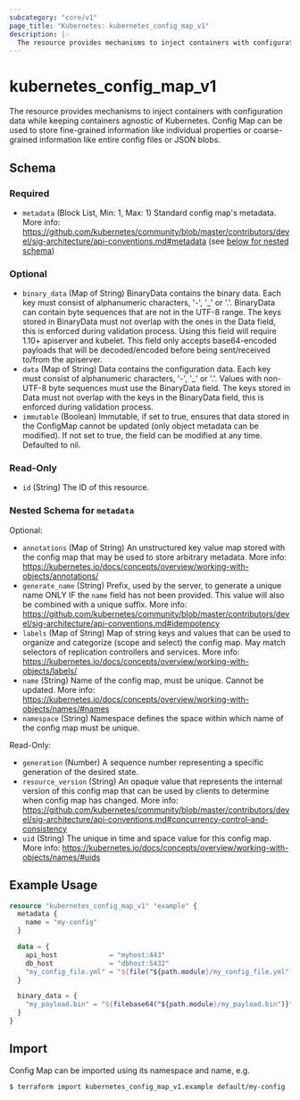 ```yaml
---
subcategory: "core/v1"
page_title: "Kubernetes: kubernetes_config_map_v1"
description: |-
  The resource provides mechanisms to inject containers with configuration data while keeping containers agnostic of Kubernetes.
---
```


# kubernetes_config_map_v1

The resource provides mechanisms to inject containers with configuration data while keeping containers agnostic of Kubernetes. Config Map can be used to store fine-grained information like individual properties or coarse-grained information like entire config files or JSON blobs.

<!-- schema generated by tfplugindocs -->
## Schema

### Required

- `metadata` (Block List, Min: 1, Max: 1) Standard config map's metadata. More info: https://github.com/kubernetes/community/blob/master/contributors/devel/sig-architecture/api-conventions.md#metadata (see [below for nested schema](#nestedblock--metadata))

### Optional

- `binary_data` (Map of String) BinaryData contains the binary data. Each key must consist of alphanumeric characters, '-', '_' or '.'. BinaryData can contain byte sequences that are not in the UTF-8 range. The keys stored in BinaryData must not overlap with the ones in the Data field, this is enforced during validation process. Using this field will require 1.10+ apiserver and kubelet. This field only accepts base64-encoded payloads that will be decoded/encoded before being sent/received to/from the apiserver.
- `data` (Map of String) Data contains the configuration data. Each key must consist of alphanumeric characters, '-', '_' or '.'. Values with non-UTF-8 byte sequences must use the BinaryData field. The keys stored in Data must not overlap with the keys in the BinaryData field, this is enforced during validation process.
- `immutable` (Boolean) Immutable, if set to true, ensures that data stored in the ConfigMap cannot be updated (only object metadata can be modified). If not set to true, the field can be modified at any time. Defaulted to nil.

### Read-Only

- `id` (String) The ID of this resource.

<a id="nestedblock--metadata"></a>
### Nested Schema for `metadata`

Optional:

- `annotations` (Map of String) An unstructured key value map stored with the config map that may be used to store arbitrary metadata. More info: https://kubernetes.io/docs/concepts/overview/working-with-objects/annotations/
- `generate_name` (String) Prefix, used by the server, to generate a unique name ONLY IF the `name` field has not been provided. This value will also be combined with a unique suffix. More info: https://github.com/kubernetes/community/blob/master/contributors/devel/sig-architecture/api-conventions.md#idempotency
- `labels` (Map of String) Map of string keys and values that can be used to organize and categorize (scope and select) the config map. May match selectors of replication controllers and services. More info: https://kubernetes.io/docs/concepts/overview/working-with-objects/labels/
- `name` (String) Name of the config map, must be unique. Cannot be updated. More info: https://kubernetes.io/docs/concepts/overview/working-with-objects/names/#names
- `namespace` (String) Namespace defines the space within which name of the config map must be unique.

Read-Only:

- `generation` (Number) A sequence number representing a specific generation of the desired state.
- `resource_version` (String) An opaque value that represents the internal version of this config map that can be used by clients to determine when config map has changed. More info: https://github.com/kubernetes/community/blob/master/contributors/devel/sig-architecture/api-conventions.md#concurrency-control-and-consistency
- `uid` (String) The unique in time and space value for this config map. More info: https://kubernetes.io/docs/concepts/overview/working-with-objects/names/#uids




## Example Usage

```terraform
resource "kubernetes_config_map_v1" "example" {
  metadata {
    name = "my-config"
  }

  data = {
    api_host             = "myhost:443"
    db_host              = "dbhost:5432"
    "my_config_file.yml" = "${file("${path.module}/my_config_file.yml")}"
  }

  binary_data = {
    "my_payload.bin" = "${filebase64("${path.module}/my_payload.bin")}"
  }
}
```

## Import

Config Map can be imported using its namespace and name, e.g.

```
$ terraform import kubernetes_config_map_v1.example default/my-config
```
